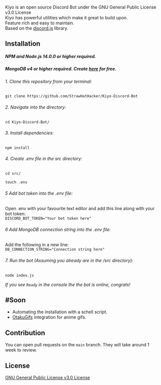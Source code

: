 Kiyo is an open source Discord Bot under the GNU General Public License v3.0 License  <br/>
Kiyo has powerful utilities which make it great to build upon. <br/>
Feature rich and easy to maintain. <br/>
Based on the [discord.js](https://github.com/discordjs/discord.js) library.

## Installation
##### NPM and Node.js 14.0.0 or higher required.
##### MongoDB v4 or higher required. Create [here](https://docs.atlas.mongodb.com/getting-started/) for free.
###### 1. Clone this repository from your terminal:
```shell
git clone https://github.com/StrawHatHacker/Kiyo-Discord-Bot
```
###### 2. Navigate into the directory:
```shell
cd Kiyo-Discord-Bot/
```
###### 3. Install dependencies:
```shell
npm install
```
###### 4. Create .env file in the src directory:
```shell
cd src/
```
```shell
touch .env
```
###### 5 Add bot token into the .env file:
Open .env with your favourite text editor and add this line along with your bot token: <br/>
`DISCORD_BOT_TOKEN="Your bot token here"`
###### 6 Add MongoDB connection string into the .env file:
Add the following in a new line: <br/>
`DB_CONNECTION_STRING="Connection string here"`
###### 7. Run the bot (Assuming you already are in the /src directory):
```shell
node index.js 
```
*If you see `Ready` in the console the the bot is online, congrats!*

## #Soon
* Automating the installation with a schell script.
* [OtakuGifs](https://otakugifs.xyz/) integration for anime gifs.

## Contribution
You can open pull requests on the `main` branch. They will take around 1 week to review.

## License
[GNU General Public License v3.0 License](https://github.com/StrawHatHacker/Kiyo-Discord-Bot/blob/main/LICENSE)
